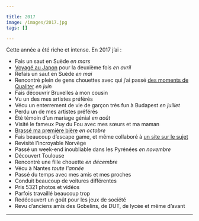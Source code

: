 ```yaml
---

title: 2017
image: /images/2017.jpg
tags: []

---
```


Cette année a été riche et intense. En 2017 j’ai :

- Fais un saut en Suède *en mars*
- [Voyagé au Japon](https://www.youtube.com/watch?v=7UGam-JivLo) pour la deuxième fois *en avril*
- Refais un saut en Suède *en mai*
- Rencontré plein de gens chouettes avec qui j’ai passé [des moments de Qualiter](http://forum.dequaliter.com/t/qamp-2017-3-jours-de-camping-0-barre-de-reseau-billetterie-en-ligne/2065) *en juin*
- Fais découvrir Bruxelles à mon cousin
- Vu un des mes artistes préférés
- Vécu un enterrement de vie de garçon très fun à Budapest *en juillet*
- Perdu un de mes artistes préférés
- Été témoin d’un mariage génial *en août*
- Visité le fameux Puy du Fou avec mes sœurs et ma maman
- [Brassé ma première bière](https://www.youtube.com/watch?v=3WRB4Y0e2-4) *en octobre*
- Fais beaucoup d’escape game, et même collaboré à [un site sur le sujet](http://backtotheroom.com/)
- Revisité l’incroyable Norvège
- Passé un week-end inoubliable dans les Pyrénées *en novembre*
- Découvert Toulouse
- Rencontré une fille chouette *en décembre*
- Vécu à Nantes *toute l'année*
- Passé du temps avec mes amis et mes proches
- Conduit beaucoup de voitures différentes
- Pris 5321 photos et vidéos
- Parfois travaillé beaucoup trop
- Redécouvert un goût pour les jeux de société
- Revu d’anciens amis des Gobelins, de DUT, de lycée et même d’avant

<!-- http://forum.dequaliter.com/t/qamp-le-report/2222 -->
<!-- http://forum.dequaliter.com/t/qamp-2-le-debrief/2710 -->

____
